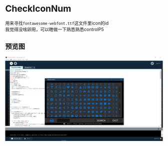 # CheckIconNum
用来寻找`fontawesome-webfont.ttf`这文件里icon的id  
我觉得没啥卵用，可以瞎做一下熟悉熟悉controlP5
## 预览图
![ver0.1](https://github.com/SkyoKen/CheckIconNum/blob/master/image/ver0.1.png)
